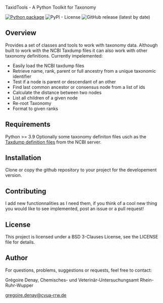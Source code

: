 TaxidTools - A Python Toolkit for Taxonomy

[![Python package](https://github.com/CVUA-RRW/taxidTools/actions/workflows/python-package.yml/badge.svg?branch=main)](https://github.com/CVUA-RRW/taxidTools/actions/workflows/python-package.yml)
![PyPI - License](https://img.shields.io/pypi/l/Django?style=plastic)
![GitHub release (latest by date)](https://img.shields.io/github/v/release/CVUA-RRW/taxidTools?style=plastic)

## Overview

Provides a set of classes and tools to work with taxonomy data.
Although built to work with the NCBI Taxdump files it can also work with other taxonomy definitions.
Currently impelemented:
* Easily load the NCBI taxdump files
* Retrieve name, rank, parent or full ancestry from a unique taxonomic identifier
* Test if a node is parent or descendant of an other 
* Find last common ancestor or consensus node from a list of ids
* Calculate the distance between two nodes
* List all children of a given node
* Re-root Taxonomy
* Format to given ranks

## Requirements

Python >= 3.9 
Optionally some taxonomy definiton files usch as the [Taxdump definition files](https://ftp.ncbi.nlm.nih.gov/pub/taxonomy/new_taxdump/) from the NCBI server.

## Installation

Clone or copy the github repository to your project for the developement version.

## Contributing

I add new functionnalities as I need them, if you think of a cool new thing you would like to see implemented, post an issue 
or a pull request! 

## License

This project is licensed under a BSD 3-Clauses License, see the LICENSE file for details.

## Author

For questions, problems, suggestions or requests, feel free to contact:

Grégoire Denay, Chemisches- und Veterinär-Untersuchungsamt Rhein-Ruhr-Wupper 

<gregoire.denay@cvua-rrw.de>




